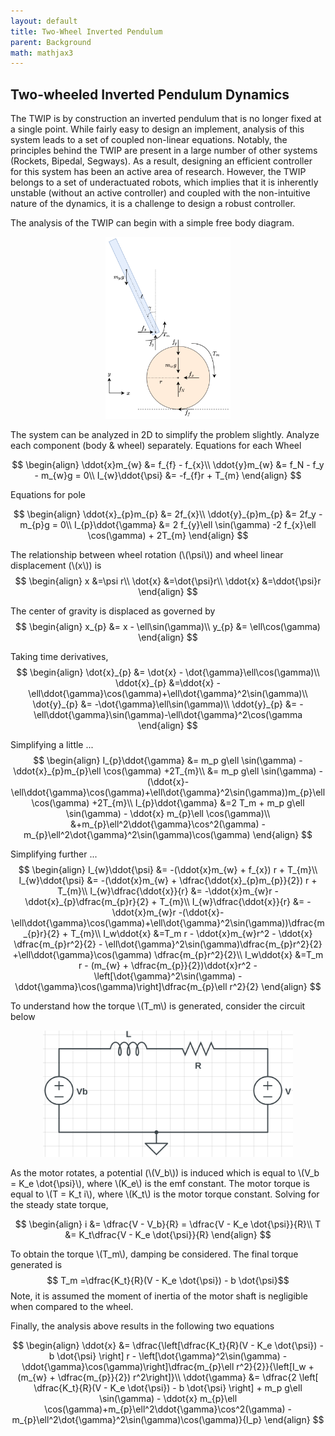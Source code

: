 ```yaml
---
layout: default
title: Two-Wheel Inverted Pendulum
parent: Background
math: mathjax3
---
```


## Two-wheeled Inverted Pendulum Dynamics

The TWIP is by construction an inverted pendulum that is no longer fixed at a single point. While fairly easy to design an implement, analysis of this system leads to a set of coupled non-linear equations. Notably, the principles behind the TWIP are present in a large number of other systems (Rockets, Bipedal, Segways). As a result, designing an efficient controller for this system has been an active area of research. However, the TWIP belongs to a set of underactuated robots, which implies that it is inherently unstable (without an active controller) and coupled with the non-intuitive nature of the dynamics, it is a challenge to design a robust controller. 

The analysis of the TWIP can begin with a simple free body diagram.

<p align="center">
<img src="../../resources/images/TWIP_FBD.png" alt="TWIP_FBD" width="200"/>
</p>

The system can be analyzed in 2D to simplify the problem slightly. Analyze each component (body & wheel) separately.
Equations for each Wheel

$$
\begin{align}
    \ddot{x}m_{w} &= f_{f} - f_{x}\\
    \ddot{y}m_{w} &= f_N - f_y - m_{w}g = 0\\
    I_{w}\ddot{\psi} &=  -f_{f}r  + T_{m}
\end{align}
$$

Equations for pole

$$
\begin{align}
    \ddot{x}_{p}m_{p} &= 2f_{x}\\
    \ddot{y}_{p}m_{p} &= 2f_y - m_{p}g = 0\\
    I_{p}\ddot{\gamma} &=  2 f_{y}\ell \sin(\gamma) -2 f_{x}\ell \cos(\gamma) + 2T_{m}
\end{align}
$$

The relationship between wheel rotation (\\(\psi\\)) and wheel linear displacement (\\(x\\)) is
$$
\begin{align}
    x &=\psi r\\
    \dot{x} &=\dot{\psi}r\\
    \ddot{x} &=\ddot{\psi}r
\end{align}
$$

The center of gravity is displaced as governed by
$$
\begin{align}
    x_{p} &= x - \ell\sin(\gamma)\\
    y_{p} &= \ell\cos(\gamma)
\end{align}
$$

Taking time derivatives,
$$
\begin{align}
    \dot{x}_{p} &= \dot{x} - \dot{\gamma}\ell\cos(\gamma)\\
    \ddot{x}_{p} &=\ddot{x} -\ell\ddot{\gamma}\cos(\gamma)+\ell\dot{\gamma}^2\sin(\gamma)\\
    \dot{y}_{p} &= -\dot{\gamma}\ell\sin(\gamma)\\
    \ddot{y}_{p} &= -\ell\ddot{\gamma}\sin(\gamma)-\ell\dot{\gamma}^2\cos(\gamma
\end{align}
$$

Simplifying a little ...
$$
\begin{align}
    I_{p}\ddot{\gamma} &=  m_p g\ell \sin(\gamma) - \ddot{x}_{p}m_{p}\ell \cos(\gamma) +2T_{m}\\
    &= m_p g\ell \sin(\gamma) - (\ddot{x}-\ell\ddot{\gamma}\cos(\gamma)+\ell\dot{\gamma}^2\sin(\gamma))m_{p}\ell \cos(\gamma) +2T_{m}\\
    I_{p}\ddot{\gamma}  &=2 T_m + m_p g\ell \sin(\gamma) - \ddot{x} m_{p}\ell \cos(\gamma)\\
    &+m_{p}\ell^2\ddot{\gamma}\cos^2(\gamma) -m_{p}\ell^2\dot{\gamma}^2\sin(\gamma)\cos(\gamma)
\end{align}
$$

Simplifying further ...
$$
\begin{align}
     I_{w}\ddot{\psi} &= -(\ddot{x}m_{w} + f_{x}) r + T_{m}\\
     I_{w}\ddot{\psi} &= -(\ddot{x}m_{w} + \dfrac{\ddot{x}_{p}m_{p}}{2}) r + T_{m}\\
     I_{w}\dfrac{\ddot{x}}{r} &= -\ddot{x}m_{w}r -\ddot{x}_{p}\dfrac{m_{p}r}{2} + T_{m}\\
     I_{w}\dfrac{\ddot{x}}{r} &= -\ddot{x}m_{w}r -(\ddot{x}-\ell\ddot{\gamma}\cos(\gamma)+\ell\dot{\gamma}^2\sin(\gamma))\dfrac{m_{p}r}{2} + T_{m}\\
     I_w\ddot{x} &=T_m r - \ddot{x}m_{w}r^2 - \ddot{x} \dfrac{m_{p}r^2}{2} - \ell\dot{\gamma}^2\sin(\gamma)\dfrac{m_{p}r^2}{2} +\ell\ddot{\gamma}\cos(\gamma) \dfrac{m_{p}r^2}{2}\\
     I_w\ddot{x} &=T_m r - (m_{w} + \dfrac{m_{p}}{2})\ddot{x}r^2 - \left[\dot{\gamma}^2\sin(\gamma) - \ddot{\gamma}\cos(\gamma)\right]\dfrac{m_{p}\ell r^2}{2}
\end{align}
$$

To understand how the torque \\(T_m\\) is generated, consider the circuit below

<p align="center">
<img src="../../resources/images/Motor_model.png" alt="motor_model" width="400"/>
</p>

As the motor rotates, a potential (\\(V_b\\)) is induced which is equal to \\(V_b = K_e \dot{\psi}\\), where \\(K_e\\) is the emf constant. The motor torque is equal to \\(T = K_t i\\), where \\(K_t\\) is the motor torque constant. Solving for the steady state torque,

$$
\begin{align}
    i &= \dfrac{V - V_b}{R} = \dfrac{V - K_e \dot{\psi}}{R}\\
    T &= K_t\dfrac{V - K_e \dot{\psi}}{R}
\end{align}
$$

To obtain the torque \\(T_m\\), damping be considered. The final torque generated is
$$ T_m =\dfrac{K_t}{R}(V - K_e \dot{\psi}) - b \dot{\psi}$$
Note, it is assumed the moment of inertia of the motor shaft is negligible when compared to the wheel.

Finally, the analysis above results in the following two equations

$$
\begin{align}
 \ddot{x} &= \dfrac{\left[\dfrac{K_t}{R}(V - K_e \dot{\psi}) - b \dot{\psi} \right] r - \left[\dot{\gamma}^2\sin(\gamma) - \ddot{\gamma}\cos(\gamma)\right]\dfrac{m_{p}\ell r^2}{2}}{\left[I_w + (m_{w} + \dfrac{m_{p}}{2}) r^2\right]}\\
 \ddot{\gamma} &= \dfrac{2 \left[ \dfrac{K_t}{R}(V - K_e \dot{\psi}) - b \dot{\psi} \right] + m_p g\ell \sin(\gamma) - \ddot{x} m_{p}\ell \cos(\gamma)+m_{p}\ell^2\ddot{\gamma}\cos^2(\gamma) -m_{p}\ell^2\dot{\gamma}^2\sin(\gamma)\cos(\gamma)}{I_p}
\end{align}
$$